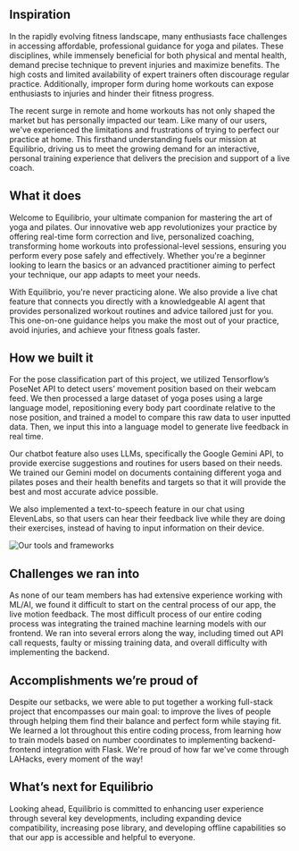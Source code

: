 ## Inspiration
In the rapidly evolving fitness landscape, many enthusiasts face challenges in accessing affordable, professional guidance for yoga and pilates. These disciplines, while immensely beneficial for both physical and mental health, demand precise technique to prevent injuries and maximize benefits. The high costs and limited availability of expert trainers often discourage regular practice. Additionally, improper form during home workouts can expose enthusiasts to injuries and hinder their fitness progress.

The recent surge in remote and home workouts has not only shaped the market but has personally impacted our team. Like many of our users, we've experienced the limitations and frustrations of trying to perfect our practice at home. This firsthand understanding fuels our mission at Equilibrio, driving us to meet the growing demand for an interactive, personal training experience that delivers the precision and support of a live coach.


## What it does
Welcome to Equilibrio, your ultimate companion for mastering the art of yoga and pilates. Our innovative web app revolutionizes your practice by offering real-time form correction and live, personalized coaching, transforming home workouts into professional-level sessions, ensuring you perform every pose safely and effectively. Whether you're a beginner looking to learn the basics or an advanced practitioner aiming to perfect your technique, our app adapts to meet your needs.

With Equilibrio, you're never practicing alone. We also provide a live chat feature that connects you directly with a knowledgeable AI agent that provides personalized workout routines and advice tailored just for you. This one-on-one guidance helps you make the most out of your practice, avoid injuries, and achieve your fitness goals faster.


## How we built it
For the pose classification part of this project, we utilized Tensorflow’s PoseNet API to detect users’ movement position based on their webcam feed. We then processed a large dataset of yoga poses using a large language model, repositioning every body part coordinate relative to the nose position, and trained a model to compare this raw data to user inputted data. Then, we input this into a language model to generate live feedback in real time. 

Our chatbot feature also uses LLMs, specifically the Google Gemini API, to provide exercise suggestions and routines for users based on their needs. We trained our Gemini model on documents containing different yoga and pilates poses and their health benefits and targets so that it will provide the best and most accurate advice possible. 

We also implemented a text-to-speech feature in our chat using ElevenLabs, so that users can hear their feedback live while they are doing their exercises, instead of having to input information on their device. 

![Our tools and frameworks](https://i.imgur.com/915cUSg.png)


## Challenges we ran into
As none of our team members has had extensive experience working with ML/AI, we found it difficult to start on the central process of our app, the live motion feedback. The most difficult process of our entire coding process was integrating the trained machine learning models with our frontend. We ran into several errors along the way, including timed out API call requests, faulty or missing training data, and overall difficulty with implementing the backend. 


## Accomplishments we’re proud of
Despite our setbacks, we were able to put together a working full-stack project that encompasses our main goal: to improve the lives of people through helping them find their balance and perfect form while staying fit. We learned a lot throughout this entire coding process, from learning how to train models based on number coordinates to implementing backend-frontend integration with Flask. We're proud of how far we've come through LAHacks, every moment of the way!


## What’s next for Equilibrio
Looking ahead, Equilibrio is committed to enhancing user experience through several key developments, including expanding device compatibility, increasing pose library, and developing offline capabilities so that our app is accessible and helpful to everyone. 
